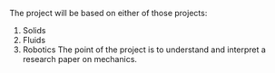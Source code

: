 The project will be based on either of those projects:
1. Solids
2. Fluids
3. Robotics
The point of the project is to understand and interpret a research paper on mechanics.